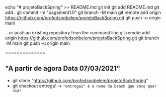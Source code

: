 echo "# projetoBackSpring" >> README.md
git init
git add README.md
git add .
git commit -m "pagament1.0"
git branch -M main
git remote add origin https://github.com/profedsonbelem/projetoBackSpring.git
git push -u origin main 



…or push an existing repository from the command line
git remote add origin https://github.com/profedsonbelem/projetoBackSpring.git
git branch -M main
git push -u origin main

==============

## "A partir de agora Data 07/03/2021"
* git clone "https://github.com/profedsonbelem/projetoBackSpring"
* git checkout entrega1 -> `"entrega1" é o nome da brach que voce quer usar`


